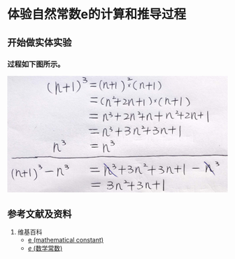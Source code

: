 # 体验自然常数e的计算和推导过程

## 开始做实体实验

### 过程如下图所示。

![](/images/数论/体验自然数2次幂之和的推导过程/1a1.jpg)

## 参考文献及资料

1. 维基百科
	- [e (mathematical constant)](https://en.wikipedia.org/wiki/E_(mathematical_constant)) 
	- [<i>e</i> (数学常数)](https://zh.wikipedia.org/wiki/E_(%E6%95%B0%E5%AD%A6%E5%B8%B8%E6%95%B0)) 
